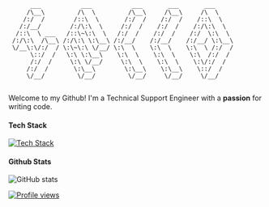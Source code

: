 ```
      ___           ___           ___       ___       ___     
     /\__\         /\  \         /\__\     /\__\     /\  \    
    /:/  /        /::\  \       /:/  /    /:/  /    /::\  \   
   /:/__/        /:/\:\  \     /:/  /    /:/  /    /:/\:\  \  
  /::\  \ ___   /::\~\:\  \   /:/  /    /:/  /    /:/  \:\  \ 
 /:/\:\  /\__\ /:/\:\ \:\__\ /:/__/    /:/__/    /:/__/ \:\__\
 \/__\:\/:/  / \:\~\:\ \/__/ \:\  \    \:\  \    \:\  \ /:/  /
      \::/  /   \:\ \:\__\    \:\  \    \:\  \    \:\  /:/  / 
      /:/  /     \:\ \/__/     \:\  \    \:\  \    \:\/:/  /  
     /:/  /       \:\__\        \:\__\    \:\__\    \::/  /   
     \/__/         \/__/         \/__/     \/__/     \/__/ 
    
```
Welcome to my Github! I'm a Technical Support Engineer with a **passion** for writing code.

#### Tech Stack
[![Tech Stack](https://skills.thijs.gg/icons?i=py,git,vim,js,html,css)](https://skills.thijs.gg)

#### Github Stats
![GitHub stats](https://github-readme-stats.vercel.app/api?username=dawnbelle&show_icons=true&theme=dark)

[![Profile views](https://hits.sh/github.com/dawnbelle.svg?view=today-total&label=visits&color=7AFE95)](https://hits.sh/github.com/dawnbelle/)
